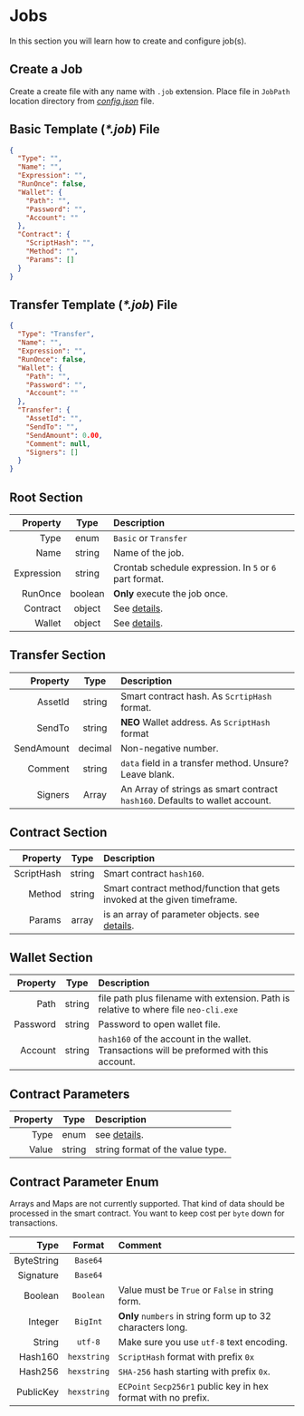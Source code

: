 # Jobs
In this section you will learn how to create and configure job(s).

## Create a Job
Create a create file with any name with `.job` extension. Place file in
`JobPath` location directory from [_config.json_](/docs/config_json.md) file.

## Basic Template (_*.job_) File
```json
{
  "Type": "",
  "Name": "",
  "Expression": "",
  "RunOnce": false,
  "Wallet": {
    "Path": "",
    "Password": "",
    "Account": ""
  },
  "Contract": {
    "ScriptHash": "",
    "Method": "",
    "Params": []
  }
}
```

## Transfer Template (_*.job_) File
```json
{
  "Type": "Transfer",
  "Name": "",
  "Expression": "",
  "RunOnce": false,
  "Wallet": {
    "Path": "",
    "Password": "",
    "Account": ""
  },
  "Transfer": {
    "AssetId": "",
    "SendTo": "",
    "SendAmount": 0.00,
    "Comment": null,
    "Signers": []
  }
}
```

## Root Section
| Property | Type | Description |
| ---: | :---: | :--- |
|Type|enum|`Basic` or `Transfer`|
|Name|string|Name of the job.|
|Expression|string|Crontab schedule expression. In `5` or `6` part format.|
|RunOnce|boolean|**Only** execute the job once.|
|Contract|object|See [details](#contract-section).|
|Wallet|object|See [details](#wallet-section).|

## Transfer Section
| Property | Type | Description |
| ---: | :---: | :--- |
|AssetId|string|Smart contract hash. As `ScrtipHash` format.|
|SendTo|string|**NEO** Wallet address. As `ScriptHash` format|
|SendAmount|decimal|Non-negative number.|
|Comment|string|`data` field in a transfer method. Unsure? Leave blank.|
|Signers|Array|An Array of strings as smart contract `hash160`. Defaults to wallet account.|

## Contract Section
| Property | Type | Description |
| ---: | :---: | :--- |
|ScriptHash|string|Smart contract `hash160`.|
|Method|string|Smart contract method/function that gets invoked at the given timeframe.|
|Params|array|is an array of parameter objects. see [details](#contract-parameters).|

## Wallet Section
| Property | Type | Description |
| ---: | :---: | :--- |
|Path|string|file path plus filename with extension. Path is relative to where file `neo-cli.exe`|
|Password|string|Password to open wallet file.|
|Account|string|`hash160` of the account in the wallet. Transactions will be preformed with this account.|

## Contract Parameters
| Property | Type | Description |
| ---: | :---: | :--- |
|Type|enum|see [details](#contract-parameter-enum).|
|Value|string|string format of the value type.|

## Contract Parameter Enum
Arrays and Maps are not currently supported. That kind of data
should be processed in the smart contract. You want to keep cost
per `byte` down for transactions.

| Type | Format | Comment |
| ---: | :---: | :--- |
|ByteString|`Base64`||
|Signature|`Base64`||
|Boolean|`Boolean`|Value must be `True` or `False` in string form.|
|Integer|`BigInt`|**Only** `numbers` in string form up to 32 characters long.|
|String|`utf-8`|Make sure you use `utf-8` text encoding.|
|Hash160|`hexstring`|`ScriptHash` format with prefix `0x`|
|Hash256|`hexstring`| `SHA-256` hash starting with prefix `0x`.|
|PublicKey|`hexstring`|`ECPoint` `Secp256r1` public key in hex format with no prefix.|
